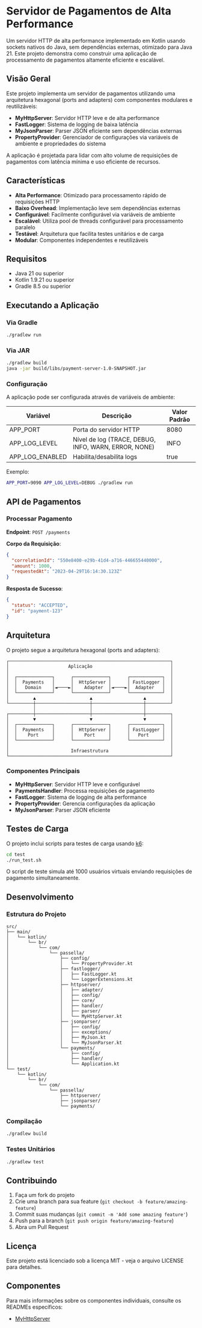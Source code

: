 # Servidor de Pagamentos de Alta Performance

Um servidor HTTP de alta performance implementado em Kotlin usando sockets nativos do Java, sem dependências externas, otimizado para Java 21. Este projeto demonstra como construir
uma aplicação de processamento de pagamentos altamente eficiente e escalável.

## Visão Geral

Este projeto implementa um servidor de pagamentos utilizando uma arquitetura hexagonal (ports and adapters) com componentes modulares e reutilizáveis:

- **MyHttpServer**: Servidor HTTP leve e de alta performance
- **FastLogger**: Sistema de logging de baixa latência
- **MyJsonParser**: Parser JSON eficiente sem dependências externas
- **PropertyProvider**: Gerenciador de configurações via variáveis de ambiente e propriedades do sistema

A aplicação é projetada para lidar com alto volume de requisições de pagamentos com latência mínima e uso eficiente de recursos.

## Características

- **Alta Performance**: Otimizado para processamento rápido de requisições HTTP
- **Baixo Overhead**: Implementação leve sem dependências externas
- **Configurável**: Facilmente configurável via variáveis de ambiente
- **Escalável**: Utiliza pool de threads configurável para processamento paralelo
- **Testável**: Arquitetura que facilita testes unitários e de carga
- **Modular**: Componentes independentes e reutilizáveis

## Requisitos

- Java 21 ou superior
- Kotlin 1.9.21 ou superior
- Gradle 8.5 ou superior

## Executando a Aplicação

### Via Gradle

```bash
./gradlew run
```

### Via JAR

```bash
./gradlew build
java -jar build/libs/payment-server-1.0-SNAPSHOT.jar
```

### Configuração

A aplicação pode ser configurada através de variáveis de ambiente:

| Variável        | Descrição                                            | Valor Padrão |
|-----------------|------------------------------------------------------|--------------|
| APP_PORT        | Porta do servidor HTTP                               | 8080         |
| APP_LOG_LEVEL   | Nível de log (TRACE, DEBUG, INFO, WARN, ERROR, NONE) | INFO         |
| APP_LOG_ENABLED | Habilita/desabilita logs                             | true         |

Exemplo:

```bash
APP_PORT=9090 APP_LOG_LEVEL=DEBUG ./gradlew run
```

## API de Pagamentos

### Processar Pagamento

**Endpoint**: `POST /payments`

**Corpo da Requisição**:

```json
{
  "correlationId": "550e8400-e29b-41d4-a716-446655440000",
  "amount": 1000,
  "requestedAt": "2023-04-29T16:14:30.123Z"
}
```

**Resposta de Sucesso**:

```json
{
  "status": "ACCEPTED",
  "id": "payment-123"
}
```

## Arquitetura

O projeto segue a arquitetura hexagonal (ports and adapters):

```
┌────────────────────────────────────────────────────────────┐
│                      Aplicação                             │
│                                                            │
│  ┌─────────────┐      ┌─────────────┐      ┌────────────┐  │
│  │  Payments   │      │  HttpServer │      │ FastLogger │  │
│  │   Domain    │◄────►│    Adapter  │◄────►│  Adapter   │  │
│  └─────────────┘      └─────────────┘      └────────────┘  │
│         ▲                    ▲                   ▲         │
└─────────┼────────────────────┼───────────────────┼─────────┘
          │                    │                   │
┌─────────┼────────────────────┼───────────────────┼─────────┐
│         ▼                    ▼                   ▼         │
│  ┌─────────────┐      ┌─────────────┐      ┌────────────┐  │
│  │  Payments   │      │  HttpServer │      │ FastLogger │  │
│  │    Port     │      │    Port     │      │   Port     │  │
│  └─────────────┘      └─────────────┘      └────────────┘  │
│                                                            │
│                       Infraestrutura                       │
└────────────────────────────────────────────────────────────┘
```

### Componentes Principais

- **MyHttpServer**: Servidor HTTP leve e configurável
- **PaymentsHandler**: Processa requisições de pagamento
- **FastLogger**: Sistema de logging de alta performance
- **PropertyProvider**: Gerencia configurações da aplicação
- **MyJsonParser**: Parser JSON eficiente

## Testes de Carga

O projeto inclui scripts para testes de carga usando [k6](https://k6.io/):

```bash
cd test
./run_test.sh
```

O script de teste simula até 1000 usuários virtuais enviando requisições de pagamento simultaneamente.

## Desenvolvimento

### Estrutura do Projeto

```
src/
├── main/
│   └── kotlin/
│       └── br/
│           └── com/
│               └── passella/
│                   ├── config/
│                   │   └── PropertyProvider.kt
│                   ├── fastlogger/
│                   │   ├── FastLogger.kt
│                   │   └── LoggerExtensions.kt
│                   ├── httpserver/
│                   │   ├── adapter/
│                   │   ├── config/
│                   │   ├── core/
│                   │   ├── handler/
│                   │   ├── parser/
│                   │   └── MyHttpServer.kt
│                   ├── jsonparser/
│                   │   ├── config/
│                   │   ├── exceptions/
│                   │   ├── MyJson.kt
│                   │   └── MyJsonParser.kt
│                   └── payments/
│                       ├── config/
│                       ├── handler/
│                       └── Application.kt
└── test/
    └── kotlin/
        └── br/
            └── com/
                └── passella/
                    ├── httpserver/
                    ├── jsonparser/
                    └── payments/
```

### Compilação

```bash
./gradlew build
```

### Testes Unitários

```bash
./gradlew test
```

## Contribuindo

1. Faça um fork do projeto
2. Crie uma branch para sua feature (`git checkout -b feature/amazing-feature`)
3. Commit suas mudanças (`git commit -m 'Add some amazing feature'`)
4. Push para a branch (`git push origin feature/amazing-feature`)
5. Abra um Pull Request

## Licença

Este projeto está licenciado sob a licença MIT - veja o arquivo LICENSE para detalhes.

## Componentes

Para mais informações sobre os componentes individuais, consulte os READMEs específicos:

- [MyHttpServer](src/main/kotlin/br/com/passella/httpserver/README.md)